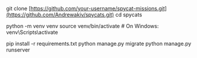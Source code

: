 git clone [https://github.com/your-username/spycat-missions.git](https://github.com/Andrewakiv/spycats.git)
cd spycats

python -m venv venv
source venv/bin/activate  # On Windows: venv\Scripts\activate

pip install -r requirements.txt
python manage.py migrate
python manage.py runserver
